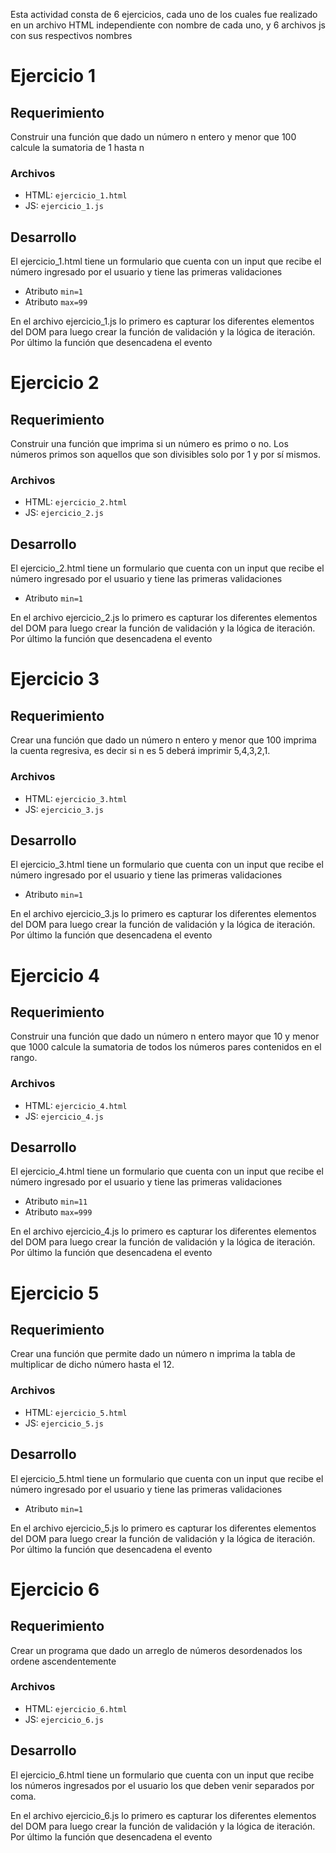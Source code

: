 Esta actividad consta de 6 ejercicios, cada uno de los cuales fue realizado en un archivo HTML independiente con nombre de cada uno, y 6 archivos js con sus respectivos nombres

# Ejercicio 1

## Requerimiento
Construir una función que dado un número n entero y menor que 100 calcule la sumatoria de 1 hasta n

### Archivos
- HTML: `ejercicio_1.html`
- JS: `ejercicio_1.js`

## Desarrollo
El ejercicio_1.html tiene un formulario que cuenta con un input que recibe el número ingresado por el usuario y tiene las primeras validaciones

- Atributo `min=1`
- Atributo `max=99`

En el archivo ejercicio_1.js lo primero es capturar los diferentes elementos del DOM para luego crear la función de validación y la lógica de iteración. Por último la función que desencadena el evento


# Ejercicio 2

## Requerimiento
Construir una función que imprima si un número es primo o no. Los números primos son aquellos que son divisibles solo por 1 y por sí mismos.

### Archivos
- HTML: `ejercicio_2.html`
- JS: `ejercicio_2.js`

## Desarrollo
El ejercicio_2.html tiene un formulario que cuenta con un input que recibe el número ingresado por el usuario y tiene las primeras validaciones

- Atributo `min=1`

En el archivo ejercicio_2.js lo primero es capturar los diferentes elementos del DOM para luego crear la función de validación y la lógica de iteración. Por último la función que desencadena el evento


# Ejercicio 3

## Requerimiento
Crear una función que dado un número n entero y menor que 100 imprima la cuenta regresiva, es decir si n es 5 deberá imprimir 5,4,3,2,1.

### Archivos
- HTML: `ejercicio_3.html`
- JS: `ejercicio_3.js`

## Desarrollo
El ejercicio_3.html tiene un formulario que cuenta con un input que recibe el número ingresado por el usuario y tiene las primeras validaciones

- Atributo `min=1`

En el archivo ejercicio_3.js lo primero es capturar los diferentes elementos del DOM para luego crear la función de validación y la lógica de iteración. Por último la función que desencadena el evento


# Ejercicio 4

## Requerimiento
Construir una función que dado un número n entero mayor que 10 y menor que 1000 calcule la sumatoria de todos los números pares contenidos en el rango. 

### Archivos
- HTML: `ejercicio_4.html`
- JS: `ejercicio_4.js`

## Desarrollo
El ejercicio_4.html tiene un formulario que cuenta con un input que recibe el número ingresado por el usuario y tiene las primeras validaciones

- Atributo `min=11`
- Atributo `max=999`

En el archivo ejercicio_4.js lo primero es capturar los diferentes elementos del DOM para luego crear la función de validación y la lógica de iteración. Por último la función que desencadena el evento


# Ejercicio 5

## Requerimiento
Crear una función que permite dado un número n imprima la tabla de multiplicar de dicho número hasta el 12. 

### Archivos
- HTML: `ejercicio_5.html`
- JS: `ejercicio_5.js`

## Desarrollo
El ejercicio_5.html tiene un formulario que cuenta con un input que recibe el número ingresado por el usuario y tiene las primeras validaciones

- Atributo `min=1`

En el archivo ejercicio_5.js lo primero es capturar los diferentes elementos del DOM para luego crear la función de validación y la lógica de iteración. Por último la función que desencadena el evento

# Ejercicio 6

## Requerimiento
Crear un programa que dado un arreglo de números desordenados los ordene ascendentemente

### Archivos
- HTML: `ejercicio_6.html`
- JS: `ejercicio_6.js`

## Desarrollo
El ejercicio_6.html tiene un formulario que cuenta con un input que recibe los números ingresados por el usuario los que deben venir separados por coma.

En el archivo ejercicio_6.js lo primero es capturar los diferentes elementos del DOM para luego crear la función de validación y la lógica de iteración. Por último la función que desencadena el evento



